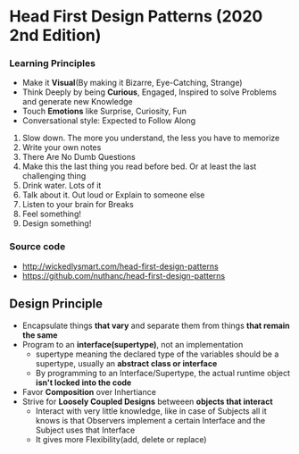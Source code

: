 # Head First Design Patterns (2020 2nd Edition)

### Learning Principles

* Make it **Visual**(By making it Bizarre, Eye-Catching, Strange)
* Think Deeply by being **Curious**, Engaged, Inspired to solve Problems and generate new Knowledge
* Touch **Emotions** like Surprise, Curiosity, Fun
* Conversational style: Expected to Follow Along

1. Slow down. The more you understand, the less you have to memorize
2. Write your own notes
3. There Are No Dumb Questions
4. Make this the last thing you read before bed. Or at least the last challenging thing
5. Drink water. Lots of it
6. Talk about it. Out loud or Explain to someone else
7. Listen to your brain for Breaks
8. Feel something!
9. Design something!

### Source code

* http://wickedlysmart.com/head-first-design-patterns
* https://github.com/nuthanc/head-first-design-patterns

## Design Principle

* Encapsulate things **that vary** and separate them from things **that remain the same**
* Program to an **interface(supertype)**, not an implementation
  * supertype meaning the declared type of the variables should be a supertype, usually an **abstract class or interface**
  * By programming to an Interface/Supertype, the actual runtime object **isn't locked into the code**
* Favor **Composition** over Inhertiance
* Strive for **Loosely Coupled Designs** betweeen **objects that interact**
  * Interact with very little knowledge, like in case of Subjects all it knows is that Observers implement a certain Interface and the Subject uses that Interface
  * It gives more Flexibility(add, delete or replace)